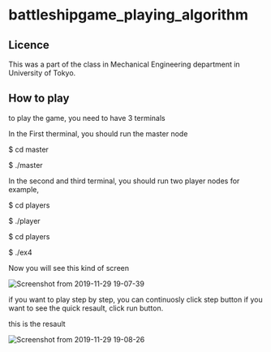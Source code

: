 # battleshipgame_playing_algorithm

## Licence
This was a part of the class in Mechanical Engineering department in University of Tokyo.

## How to play
to play the game, you need to have 3 terminals

In the First therminal, you should run the master node

$ cd master

$ ./master


In the second and third terminal, you should run two player nodes
for example,

$ cd players

$ ./player


$ cd players

$ ./ex4

Now you will see this kind of screen

![Screenshot from 2019-11-29 19-07-39](https://user-images.githubusercontent.com/47442084/69862328-8237f880-12dd-11ea-91d8-8d721f39ada7.png)

if you want to play step by step, you can continuosly click step button
if you want to see the quick resault, click run button.

this is the resault

![Screenshot from 2019-11-29 19-08-26](https://user-images.githubusercontent.com/47442084/69862535-f07cbb00-12dd-11ea-842e-3ca208c579c8.png)




